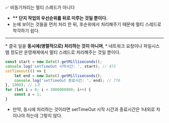 ✅ 비동기처리는 멀티 스레드가 아니다
* <b>** 단지 작업의 우선순위를 뒤로 미루는 것일 뿐이다.</b>
* 눈에 보이는 것들을 먼저 처리 한 뒤, 후순위에서 처리해주기 때문에 멀티 스레드로 착각하기 쉽다.
<hr />
* 결국 일을 <b>동시에(병렬적으로) 처리하는 것이 아니며</b>,
* 네트워크 요청이나 파일시스템 정도만 운영체제에서 멀티 스레드로 처리해주는 것일 뿐이다.

```javascript
const start = new Date().getMilliseconds();
console.log('setTimeOut 시작시간: ', start); // 475
setTimeout(() => {
    let end = new Date().getMilliseconds();
    console.log('setTimeOut 종료시간: ', end); // 776
}, 1000); // 1초
for (let i = 0; i < 3000000000; i++) {
    const a = 1;
}
```
* 만약, 동시에 처리하는 것이라면 setTimeOut 시작 시간과 종료시간은 1내외로 차이나야 하는데 그렇지 않다.